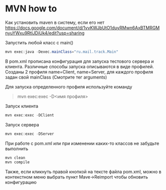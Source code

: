
# MVN how to

Как установить maven в систему, если его нет
https://docs.google.com/document/d/1vvKWJbUtO1duyRMwn6AxBTMRGMnyuYWxu9RtlJDiUk4/edit?usp=sharing



Запустить любой класс с main()

```java
mvn exec:java -Dexec.mainClass="ru.mail.track.Main"
```

В pom.xml прописана конфигурация для запуска тестового сервера и клиента. Различные способы запуска описываются в виде профилей.
Созданы 2 профиля name=Client, name=Server, для каждого профиля задан свой mainClass (Смотрите тег arguments)

Для запуска определенного профиля используйте команду

> mvn exec:exec -D<имя профиля>

Запуск клиента

```java
mvn exec:exec -DClient
```

Запуск сервера

```java
mvn exec:exec -DServer
```

При работе с pom.xml или при изменении каких-то классов не забудьте выполнить 

```java
mvn clean
mvn compile
```

Также, если кликнуть правой кнопкой на тексте файла pom.xml, можно в контекстном меню выбрать пункт Mave->Reimport чтобы обновить конфигурацию
